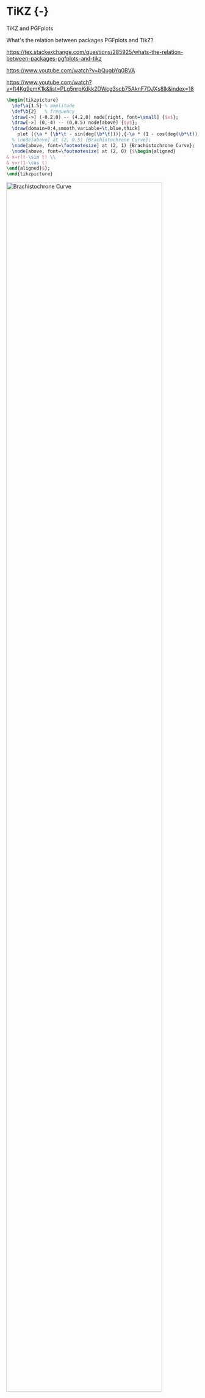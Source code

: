 # TiKZ {-}

TiKZ and PGFplots

What's the relation between packages PGFplots and TikZ?

https://tex.stackexchange.com/questions/285925/whats-the-relation-between-packages-pgfplots-and-tikz

https://www.youtube.com/watch?v=bQugbYq0BVA

https://www.youtube.com/watch?v=ft4Kg9emK1k&list=PLg5nrpKdkk2DWcg3scb75AknF7DJXs8lk&index=18


```tex
\begin{tikzpicture}
  \def\a{1.5} % amplitude
  \def\b{2}   % frequency
  \draw[->] (-0.2,0) -- (4.2,0) node[right, font=\small] {$x$};
  \draw[->] (0,-4) -- (0,0.5) node[above] {$y$};
  \draw[domain=0:4,smooth,variable=\t,blue,thick] 
    plot ({\a * (\b*\t - sin(deg(\b*\t)))},{-\a * (1 - cos(deg(\b*\t)))});
  % \node[above] at (2, 0.5) {Brachistochrone Curve};
  \node[above, font=\footnotesize] at (2, 1) {Brachistochrone Curve};
  \node[above, font=\footnotesize] at (2, 0) {$\begin{aligned}
& x=r(t-\sin t) \\
& y=r(1-\cos t)
\end{aligned}$};
\end{tikzpicture}
```

<div class="figure">
<img src="202401311000-TiKZ_files/figure-html/unnamed-chunk-2-1.png" alt="Brachistochrone Curve" width="90%" />
<p class="caption">(\#fig:unnamed-chunk-2)Brachistochrone Curve</p>
</div>

<div class="figure">
<img src="202401311000-TiKZ_files/figure-html/unnamed-chunk-3-1.png" alt="Brachistochrone Curve" width="90%" />
<p class="caption">(\#fig:unnamed-chunk-3)Brachistochrone Curve</p>
</div>

https://zhuanlan.zhihu.com/p/127155579?utm_psn=1741479950987960320

1

```tex
\begin{tikzpicture}
  \draw (-1,1)--(0,0)--(1,2);
\end{tikzpicture}
```

<img src="202401311000-TiKZ_files/figure-html/unnamed-chunk-5-1.png" width="50%" />

<img src="202401311000-TiKZ_files/figure-html/unnamed-chunk-6-1.png" width="50%" />

<img src="202401311000-TiKZ_files/figure-html/unnamed-chunk-7-1.png" width="100%" />

2
<img src="202401311000-TiKZ_files/figure-html/unnamed-chunk-8-1.png" width="90%" />

3
<img src="202401311000-TiKZ_files/figure-html/unnamed-chunk-9-1.png" width="25%" />


```tex
\begin{tikzpicture}
  \draw[rounded corners] (-1,1)--(0,0)--(1,2)--(-1,1);
\end{tikzpicture}
```

<div class="figure">
<img src="202401311000-TiKZ_files/figure-html/unnamed-chunk-11-1.png" alt="rounded corner pseudo-closed triangle" width="25%" />
<p class="caption">(\#fig:unnamed-chunk-11)rounded corner pseudo-closed triangle</p>
</div>


```tex
\begin{tikzpicture}
  \draw[rounded corners] (-1,1)--(0,0)--(1,2)--cycle;
\end{tikzpicture}
```

<div class="figure">
<img src="202401311000-TiKZ_files/figure-html/unnamed-chunk-13-1.png" alt="rounded corner triangle" width="25%" />
<p class="caption">(\#fig:unnamed-chunk-13)rounded corner triangle</p>
</div>

<div class="figure">
<img src="202401311000-TiKZ_files/figure-html/unnamed-chunk-14-1.png" alt="triangle vs. pseudo-closed triangle" width="25%" />
<p class="caption">(\#fig:unnamed-chunk-14)triangle vs. pseudo-closed triangle</p>
</div>


```tex
\begin{tikzpicture}
  \draw (0,0) rectangle (4,2);
\end{tikzpicture}
```

<div class="figure">
<img src="202401311000-TiKZ_files/figure-html/unnamed-chunk-16-1.png" alt="rectangle" width="25%" />
<p class="caption">(\#fig:unnamed-chunk-16)rectangle</p>
</div>


```tex
\begin{tikzpicture}
  \draw (0,0) rectangle (2,2);
\end{tikzpicture}
```

<div class="figure">
<img src="202401311000-TiKZ_files/figure-html/unnamed-chunk-18-1.png" alt="square" width="25%" />
<p class="caption">(\#fig:unnamed-chunk-18)square</p>
</div>


```tex
\begin{tikzpicture}
  \draw (0,0) circle (1);
\end{tikzpicture}
```

<div class="figure">
<img src="202401311000-TiKZ_files/figure-html/unnamed-chunk-20-1.png" alt="circle" width="25%" />
<p class="caption">(\#fig:unnamed-chunk-20)circle</p>
</div>


```tex
\begin{tikzpicture}
  \draw (0,0) circle (1);
  \draw (0,0) rectangle (2,2);
\end{tikzpicture}
```

<div class="figure">
<img src="202401311000-TiKZ_files/figure-html/unnamed-chunk-22-1.png" alt="circle and square" width="25%" />
<p class="caption">(\#fig:unnamed-chunk-22)circle and square</p>
</div>


```tex
\begin{tikzpicture}
  \draw (1,1) ellipse (2 and 1);
\end{tikzpicture}
```

<div class="figure">
<img src="202401311000-TiKZ_files/figure-html/unnamed-chunk-24-1.png" alt="ellipse" width="25%" />
<p class="caption">(\#fig:unnamed-chunk-24)ellipse</p>
</div>


```tex
\begin{tikzpicture}
  \draw (1 ,1) arc (0:270:1);
  \draw (6 ,1) arc (0:270:2 and 1);
\end{tikzpicture}
```

<div class="figure">
<img src="202401311000-TiKZ_files/figure-html/unnamed-chunk-26-1.png" alt="circle and ellipse arcs" width="25%" />
<p class="caption">(\#fig:unnamed-chunk-26)circle and ellipse arcs</p>
</div>


```tex
\begin{tikzpicture}
  \draw (-1,1) parabola bend (0,0) (2,4);
\end{tikzpicture}
```

<div class="figure">
<img src="202401311000-TiKZ_files/figure-html/unnamed-chunk-28-1.png" alt="parabola arc" width="25%" />
<p class="caption">(\#fig:unnamed-chunk-28)parabola arc</p>
</div>


```tex
\begin{tikzpicture}
  \draw (-1,1) parabola bend (0,0) (2,4);
  \filldraw
    (-1,1) circle (.05)
    ( 0,0) circle (.05)
    ( 1,1) circle (.05)
    ( 2,4) circle (.05);
\end{tikzpicture}
```

<div class="figure">
<img src="202401311000-TiKZ_files/figure-html/unnamed-chunk-30-1.png" alt="parabola arc with points" width="25%" />
<p class="caption">(\#fig:unnamed-chunk-30)parabola arc with points</p>
</div>


```tex
\begin{tikzpicture}
  \draw [step=20pt] (0,0) grid (3,2);
  \draw [help lines ,step=20pt] (4,0) grid (7,2);
\end{tikzpicture}
```

<div class="figure">
<img src="202401311000-TiKZ_files/figure-html/unnamed-chunk-32-1.png" alt="grid and help lines" width="75%" />
<p class="caption">(\#fig:unnamed-chunk-32)grid and help lines</p>
</div>

<div class="figure">
<img src="202401311000-TiKZ_files/figure-html/unnamed-chunk-33-1.png" alt="grid and help lines" width="75%" />
<p class="caption">(\#fig:unnamed-chunk-33)grid and help lines</p>
</div>


```tex
\begin{tikzpicture}[scale=0.25]
  \draw [->] (0,0)--(9,0);
  \draw [<-] (0,1)--(9,1);
  \draw [<->] (0,2)--(9,2);
  \draw [>->>] (0,3)--(9,3);
  \draw [|<->|] (0,4)--(9,4);
\end{tikzpicture}
```

<div class="figure">
<img src="202401311000-TiKZ_files/figure-html/unnamed-chunk-35-1.png" alt="arrows" width="75%" />
<p class="caption">(\#fig:unnamed-chunk-35)arrows</p>
</div>


```tex
\begin{tikzpicture}
  \draw [line width =2pt] (0,6)--(9,6); 
  \draw [dotted]          (0,5)--(9,5); 
  \draw [densely dotted]  (0,4)--(9,4); 
  \draw [loosely dotted]  (0,3)--(9,3); 
  \draw [dashed]          (0,2)--(9,2); 
  \draw [densely dashed]  (0,1)--(9,1); 
  \draw [loosely dashed]  (0,0)--(9,0);
\end{tikzpicture}
```

<div class="figure">
<img src="202401311000-TiKZ_files/figure-html/unnamed-chunk-37-1.png" alt="arrows" width="75%" />
<p class="caption">(\#fig:unnamed-chunk-37)arrows</p>
</div>


```tex
\begin{tikzpicture}[dline/.style={color= blue, line width=2pt}]
  \draw[dline] (0,0)--(9,0); 
\end{tikzpicture}
```

<div class="figure">
<img src="202401311000-TiKZ_files/figure-html/unnamed-chunk-39-1.png" alt="head styling" width="75%" />
<p class="caption">(\#fig:unnamed-chunk-39)head styling</p>
</div>


```tex
\begin{tikzpicture}
  \draw (0,0) rectangle (2,2);
  \draw[shift={( 3, 0)}] (0,0) rectangle (2,2);
  \draw[shift={( 0, 3)}] (0,0) rectangle (2,2);
  \draw[shift={( 0,-3)}] (0,0) rectangle (2,2);
  \draw[shift={(-3, 0)}] (0,0) rectangle (2,2);
  \draw[shift={( 3, 3)}] (0,0) rectangle (2,2);
  \draw[shift={(-3, 3)}] (0,0) rectangle (2,2);
  \draw[shift={( 3,-3)}] (0,0) rectangle (2,2);
  \draw[shift={(-3,-3)}] (0,0) rectangle (2,2);
\end{tikzpicture}
```

<div class="figure">
<img src="202401311000-TiKZ_files/figure-html/unnamed-chunk-41-1.png" alt="transform: shift" width="75%" />
<p class="caption">(\#fig:unnamed-chunk-41)transform: shift</p>
</div>


```tex
\begin{tikzpicture}
  \draw (0,0) rectangle (2,2);
  \draw[xshift= 100pt] (0,0) rectangle (2,2);
  \draw[xshift=-100pt] (0,0) rectangle (2,2);
  \draw[yshift= 100pt] (0,0) rectangle (2,2);
  \draw[yshift=-100pt] (0,0) rectangle (2,2);
\end{tikzpicture}
```

<div class="figure">
<img src="202401311000-TiKZ_files/figure-html/unnamed-chunk-43-1.png" alt="transform: shift x, y" width="75%" />
<p class="caption">(\#fig:unnamed-chunk-43)transform: shift x, y</p>
</div>


```tex
\begin{tikzpicture}
  \draw (0,0) rectangle (2,2);
  \draw[xshift= 100pt, xscale=1.5] (0,0) rectangle (2,2);
  \draw[yshift= 100pt, xscale=0.5] (0,0) rectangle (2,2);
  \draw[xshift=-100pt, yscale=1.5] (0,0) rectangle (2,2);
  \draw[yshift=-100pt, yscale=0.5] (0,0) rectangle (2,2);
\end{tikzpicture}
```

<div class="figure">
<img src="202401311000-TiKZ_files/figure-html/unnamed-chunk-45-1.png" alt="transform: scale x, y" width="75%" />
<p class="caption">(\#fig:unnamed-chunk-45)transform: scale x, y</p>
</div>


```tex
\begin{tikzpicture}
  \draw (0,0) rectangle (2,2);
  \draw[xshift= 100pt, xscale=1.5] (0,0) rectangle (2,2);
  \draw[yshift= 100pt, yscale=1.5] (0,0) rectangle (2,2);
  \draw[xshift=-100pt, xscale=0.5] (0,0) rectangle (2,2);
  \draw[yshift=-100pt, yscale=0.5] (0,0) rectangle (2,2);
\end{tikzpicture}
```

<div class="figure">
<img src="202401311000-TiKZ_files/figure-html/unnamed-chunk-47-1.png" alt="transform: scale" width="75%" />
<p class="caption">(\#fig:unnamed-chunk-47)transform: scale</p>
</div>


```tex
\begin{tikzpicture}
  \draw (0,0) rectangle (2,2);
  \draw[xshift=125pt,rotate=45] (0,0) rectangle (2,2);
  \draw[xshift=175pt,rotate around={45:(2 ,2)}] (0,0) rectangle (2,2);
\end{tikzpicture}
```

<div class="figure">
<img src="202401311000-TiKZ_files/figure-html/unnamed-chunk-49-1.png" alt="transform: rotate" width="75%" />
<p class="caption">(\#fig:unnamed-chunk-49)transform: rotate</p>
</div>


```tex
\begin{tikzpicture}
  \draw (0,0) rectangle (2,2);
  \draw[xshift=70pt,xslant=1] (0,0) rectangle (2,2);
  \draw[yshift=70pt,yslant=1] (0,0) rectangle (2,2);
\end{tikzpicture}
```

<div class="figure">
<img src="202401311000-TiKZ_files/figure-html/unnamed-chunk-51-1.png" alt="transform: slant" width="75%" />
<p class="caption">(\#fig:unnamed-chunk-51)transform: slant</p>
</div>


```tex
\tikzset{
  box/.style={
    draw=blue,
    rectangle,
    rounded corners=5pt,
    minimum width=50pt,
    minimum height=20pt,
    inner sep=5pt
  }
}
\begin{tikzpicture}
  \node[box] (1) at(0,0) {1};
  \node[box] (2) at(4,0) {2};
  \node[box] (3) at(8,0) {3};
  \draw[->] (1)--(2);
  \draw[->] (2)--(3);
  \node at(2,1) {a};
  \node at(6,1) {b};
\end{tikzpicture}
```

<div class="figure">
<img src="202401311000-TiKZ_files/figure-html/unnamed-chunk-53-1.png" alt="flowchart" width="75%" />
<p class="caption">(\#fig:unnamed-chunk-53)flowchart</p>
</div>


```tex
\tikzset{
  box/.style={
    draw=blue,
    fill=blue!20,
    rectangle,
    rounded corners=5pt,
    minimum height=20pt,
    inner sep=5pt
  }
}
\begin{tikzpicture}
  \node[box] {1}
      child {node[box] {2}}
      child {node[box] {3}
          child {node[box] {4}}
          child {node[box] {5}}
          child {node[box] {6}}
      };
\end{tikzpicture}
```

<div class="figure">
<img src="202401311000-TiKZ_files/figure-html/unnamed-chunk-55-1.png" alt="tree" width="75%" />
<p class="caption">(\#fig:unnamed-chunk-55)tree</p>
</div>


```tex
\begin{tikzpicture}
  \draw[->] (-0.2,0)--(6,0) node[right] {$x$};
  \draw[->] (0,-0.2)--(0,6) node[above] {$f(x)$};
  \draw[domain=0:4] plot (\x ,{0.1* exp(\x)}) node[right] {$f(x)=\frac{1}{10}e^x$};
\end{tikzpicture}
```

<div class="figure">
<img src="202401311000-TiKZ_files/figure-html/unnamed-chunk-57-1.png" alt="tree" width="75%" />
<p class="caption">(\#fig:unnamed-chunk-57)tree</p>
</div>

https://stackoverflow.com/questions/64897575/tikz-libraries-in-bookdown

It turns out that you can simply put the `\usetikzlibrary{...}` command directly before the `\begin{tikzpicture}` and everything works fine :)

https://stackoverflow.com/questions/56211210/r-markdown-document-with-html-docx-output-using-latex-package-bbm

https://tex.stackexchange.com/questions/171711/how-to-include-latex-package-in-r-markdown



## 3D

https://zhuanlan.zhihu.com/p/431732330?utm_psn=1741857547550638080


```tex
\begin{tikzpicture}
  \coordinate (A) at ( 1, 1, 1);
  \coordinate (B) at ( 1, 1,-1);
  \coordinate (C) at ( 1,-1,-1);
  \coordinate (D) at ( 1,-1, 1);
  \coordinate (E) at (-1,-1, 1);
  \coordinate (F) at (-1,-1,-1);
  \coordinate (G) at (-1, 1,-1);
  \coordinate (H) at (-1, 1, 1);
  \draw (A) node[right=1pt] {$A$}--
        (B) node[right=1pt] {$B$}--
        (C) node[right=1pt] {$C$}--
        (D) node[right=1pt] {$D$}--
        (E) node[left= 1pt] {$E$}--
        (F) node[right=1pt] {$F$}--
        (G) node[right=1pt] {$G$}--
        (H) node[left= 1pt] {$H$}--
        (A) node[right=1pt] {$A$};
\end{tikzpicture}
```

<div class="figure">
<img src="202401311000-TiKZ_files/figure-html/unnamed-chunk-59-1.png" alt="cube" width="75%" />
<p class="caption">(\#fig:unnamed-chunk-59)cube</p>
</div>

https://tex.stackexchange.com/questions/388621/optimizing-perspective-tikz-graphic

<div class="figure">
<img src="202401311000-TiKZ_files/figure-html/unnamed-chunk-60-1.png" alt="cube rotate" width="75%" />
<p class="caption">(\#fig:unnamed-chunk-60)cube rotate</p>
</div>

<div class="figure">
<img src="202401311000-TiKZ_files/figure-html/unnamed-chunk-61-1.png" alt="cube rotate" width="75%" />
<p class="caption">(\#fig:unnamed-chunk-61)cube rotate</p>
</div>

https://github.com/XiangyunHuang/bookdown-broken/blob/master/index.Rmd


```tex
\smartdiagramset{planet color=gray!40!white, uniform color list=gray!40!white for 10 items}
\smartdiagram[bubble diagram]{基础技能,
  编辑~/\\ (RStudio), 组织~/\\ (bookdown), 协作~/\\ (Git), 排版~/\\ (LaTeX/Pandoc), 编译~/\\ (GitHub Action)}
```

<div class="figure">
<img src="202401311000-TiKZ_files/figure-html/skills-1.png" alt="《现代统计图形》的技能栈" width="65%" />
<p class="caption">(\#fig:skills)《现代统计图形》的技能栈</p>
</div>


```tex
\usetikzlibrary{patterns}
\usetikzlibrary{3d,calc}
\tdplotsetmaincoords{45}{45}
\begin{tikzpicture}[tdplot_main_coords]
  \coordinate (A) at ( 1, 1, 1);
  \coordinate (B) at ( 1, 1,-1);
  \coordinate (C) at ( 1,-1,-1);
  \coordinate (D) at ( 1,-1, 1);
  \coordinate (E) at (-1,-1, 1);
  \coordinate (F) at (-1,-1,-1);
  \coordinate (G) at (-1, 1,-1);
  \coordinate (H) at (-1, 1, 1);
  \draw (A) node[right=1pt] {$A$}--
        (B) node[right=1pt] {$B$}--
        (C) node[right=1pt] {$C$}--
        (D) node[right=1pt] {$D$}--
        (E) node[left= 1pt] {$E$}--
        (F) node[right=1pt] {$F$}--
        (G) node[right=1pt] {$G$}--
        (H) node[left= 1pt] {$H$}--
        (A) node[right=1pt] {$A$};
\end{tikzpicture}
```

<div class="figure">
<img src="202401311000-TiKZ_files/figure-html/unnamed-chunk-64-1.png" alt="cube rotate" width="75%" />
<p class="caption">(\#fig:unnamed-chunk-64)cube rotate</p>
</div>
